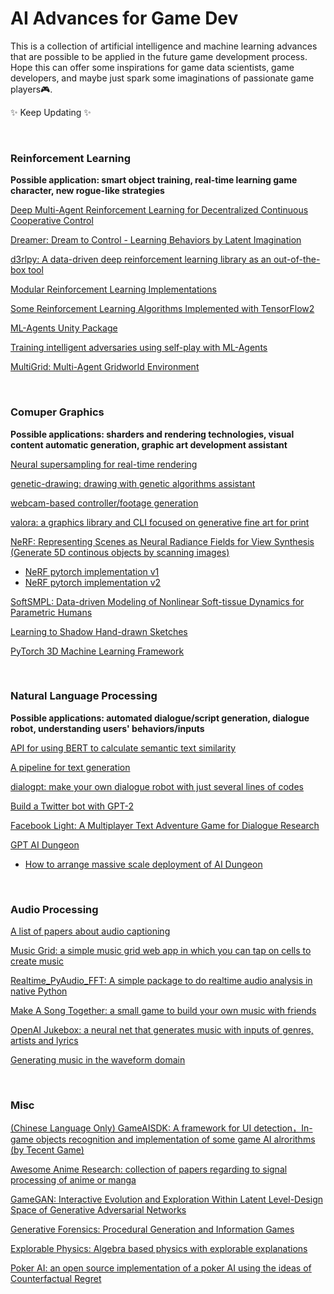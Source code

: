 # AI Advances for Game Dev
This is a collection of artificial intelligence and machine learning advances that are possible to be applied in the future game development process. Hope this can offer some inspirations for game data scientists, game developers, and maybe just spark some imaginations of passionate game players:video_game:.

:sparkles: Keep Updating :sparkles:

<br>


[^_^]:
    收藏的爱可可微博翻完了第25页(下次从第26页开始)

[^_^]:
    todo1: 添加分类指示符？git repo, article, implemetation...?

[^_^]:
    todo2: 添加相关的实现代码或论文链接（如果有的话）

### Reinforcement Learning
**Possible application: smart object training, real-time learning game character, new rogue-like strategies**

[Deep Multi-Agent Reinforcement Learning for Decentralized Continuous Cooperative Control](https://arxiv.org/abs/2003.06709)

[Dreamer: Dream to Control - Learning Behaviors by Latent Imagination](https://github.com/google-research/dreamer)

[d3rlpy: A data-driven deep reinforcement learning library as an out-of-the-box tool](https://github.com/takuseno/d3rlpy)

[Modular Reinforcement Learning Implementations](https://github.com/spitis/mrl)

[Some Reinforcement Learning Algorithms Implemented with TensorFlow2](https://github.com/StepNeverStop/RLs)

[ML-Agents Unity Package](https://blogs.unity3d.com/2020/05/12/announcing-ml-agents-unity-package-v1-0/)

[Training intelligent adversaries using self-play with ML-Agents](https://blogs.unity3d.com/2020/02/28/training-intelligent-adversaries-using-self-play-with-ml-agents/)

[MultiGrid: Multi-Agent Gridworld Environment](https://github.com/ArnaudFickinger/gym-multigrid)

<br>

### Comuper Graphics
**Possible applications: sharders and rendering technologies, visual content automatic generation, graphic art development assistant**

[Neural supersampling for real-time rendering](https://research.fb.com/publications/neural-supersampling-for-real-time-rendering/)

[genetic-drawing: drawing with genetic algorithms assistant](https://github.com/anopara/genetic-drawing)

[webcam-based controller/footage generation](https://glitch.com/edit/#!/tm-wizard)

[valora: a graphics library and CLI focused on generative fine art for print](https://github.com/turnage/valora)

[NeRF: Representing Scenes as Neural Radiance Fields for View Synthesis (Generate 5D continous objects by scanning images)](https://www.matthewtancik.com/nerf)
- [NeRF pytorch implementation v1](https://github.com/krrish94/nerf-pytorch)
- [NeRF pytorch implementation v2](https://github.com/yenchenlin/nerf-pytorch)

[SoftSMPL: Data-driven Modeling of Nonlinear Soft-tissue Dynamics for Parametric Humans](http://dancasas.github.io/projects/SoftSMPL/)

[Learning to Shadow Hand-drawn Sketches](https://cal.cs.umbc.edu/Papers/Zheng-2020-Shade/)

[PyTorch 3D Machine Learning Framework](https://github.com/facebookresearch/pytorch3d)

<br>

### Natural Language Processing
**Possible applications: automated dialogue/script generation, dialogue robot, understanding users' behaviors/inputs**

[API for using BERT to calculate semantic text similarity](https://github.com/AndriyMulyar/semantic-text-similarity)

[A pipeline for text generation](https://github.com/huggingface/transformers/pull/3758)

[dialogpt: make your own dialogue robot with just several lines of codes](https://huggingface.co/transformers/model_doc/dialogpt.html)

[Build a Twitter bot with GPT-2](https://github.com/minimaxir/download-tweets-ai-text-gen)

[Facebook Light: A Multiplayer Text Adventure Game for Dialogue Research](https://ai.facebook.com/blog/introducing-light-a-multiplayer-text-adventure-game-for-dialogue-research/)

[GPT AI Dungeon](https://github.com/AIDungeon/AIDungeon)
 - [How to arrange massive scale deployment of AI Dungeon](https://medium.com/@aidungeon/how-we-scaled-ai-dungeon-2-to-support-over-1-000-000-users-d207d5623de9)

<br>



### Audio Processing

[A list of papers about audio captioning](https://github.com/audio-captioning/audio-captioning-papers)

[Music Grid: a simple music grid web app in which you can tap on cells to create music](https://github.com/irshadshalu/music-grid)


[Realtime_PyAudio_FFT: A simple package to do realtime audio analysis in native Python](https://github.com/tr1pzz/Realtime_PyAudio_FFT)

[Make A Song Together: a small game to build your own music with friends](https://magenta.tensorflow.org/make-a-song-together)


[OpenAI Jukebox: a neural net that generates music with inputs of genres, artists and lyrics](https://openai.com/blog/jukebox/)


[Generating music in the waveform domain](https://benanne.github.io/2020/03/24/audio-generation.html)

<br>


### Misc

[(Chinese Language Only) GameAISDK: A framework for UI detection，In-game objects recognition and implementation of some game AI alrorithms (by Tecent Game)](https://github.com/Tencent/GameAISDK)

[Awesome Anime Research: collection of papers regarding to signal processing of anime or manga ](https://github.com/SerialLain3170/AwesomeAnimeResearch)

[^_^]: GAN潜关卡设计空间互动演化与探索

[GameGAN: Interactive Evolution and Exploration Within Latent Level-Design Space of Generative Adversarial Networks](https://github.com/schrum2/GameGAN)

[Generative Forensics: Procedural Generation and Information Games](https://arxiv.org/abs/2004.01768)

[^_^]: 可用代数表示的物理学算法集锦

[Explorable Physics: Algebra based physics with explorable explanations](https://landgreen.github.io/physics/index.html)

[^_^]: 开源德州扑克机器人

[Poker AI: an open source implementation of a poker AI using the ideas of Counterfactual Regret](https://github.com/fedden/poker_ai)
